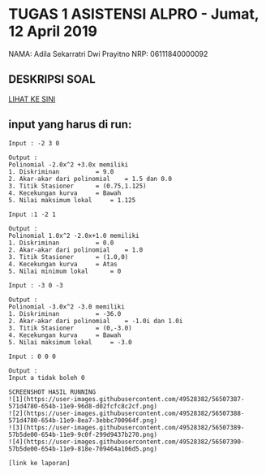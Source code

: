 # TUGAS 1 ASISTENSI ALPRO - Jumat, 12 April 2019
NAMA: Adila Sekarratri Dwi Prayitno
NRP: 06111840000092

## DESKRIPSI SOAL
[LIHAT KE SINI](https://github.com/asistensi-matematika/tugas1/blob/master/readme.ipynb)


## input yang harus di run:
~~~~
Input : -2 3 0

Output :
Polinomial -2.0x^2 +3.0x memiliki 
1. Diskriminan			= 9.0
2. Akar-akar dari polinomial	= 1.5 dan 0.0
3. Titik Stasioner		= (0.75,1.125)
4. Kecekungan kurva		= Bawah
5. Nilai maksimum lokal		= 1.125

Input :1 -2 1

Output :
Polinomial 1.0x^2 -2.0x+1.0 memiliki 
1. Diskriminan			= 0.0
2. Akar-akar dari polinomial	= 1.0
3. Titik Stasioner		= (1.0,0)
4. Kecekungan kurva		= Atas
5. Nilai minimum lokal		= 0

Input : -3 0 -3

Output :
Polinomial -3.0x^2 -3.0 memiliki 
1. Diskriminan			= -36.0
2. Akar-akar dari polinomial	= -1.0i dan 1.0i
3. Titik Stasioner		= (0,-3.0)
4. Kecekungan kurva		= Bawah
5. Nilai maksimum lokal		= -3.0

Input : 0 0 0

Output :
Input a tidak boleh 0

SCREENSHOT HASIL RUNNING
![1](https://user-images.githubusercontent.com/49528382/56507387-571d4780-654b-11e9-96d8-d02fcfc8c2cf.png)
![2](https://user-images.githubusercontent.com/49528382/56507388-571d4780-654b-11e9-8ea7-3ebbc700964f.png)
![3](https://user-images.githubusercontent.com/49528382/56507389-57b5de00-654b-11e9-9c0f-299d9437b270.png)
![4](https://user-images.githubusercontent.com/49528382/56507390-57b5de00-654b-11e9-818e-709464a106d5.png)

[link ke laporan]
